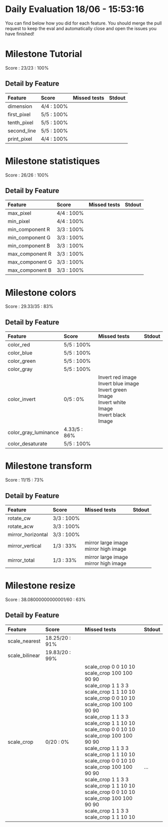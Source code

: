 # Daily Evaluation 18/06 - 15:53:16
You can find below how you did for each feature. 
 You should merge the pull request to keep the eval and automatically close and open the issues you have finished!
# Milestone  Tutorial
Score : 23/23 :  100%
## Detail by Feature
| Feature     | Score       | Missed tests | Stdout |
| :---------- | :---------- | :----------- | :----- |
| dimension   | 4/4 :  100% |              |        |
| first_pixel | 5/5 :  100% |              |        |
| tenth_pixel | 5/5 :  100% |              |        |
| second_line | 5/5 :  100% |              |        |
| print_pixel | 4/4 :  100% |              |        |

# Milestone  statistiques
Score : 26/26 :  100%
## Detail by Feature
| Feature         | Score       | Missed tests | Stdout |
| :-------------- | :---------- | :----------- | :----- |
| max_pixel       | 4/4 :  100% |              |        |
| min_pixel       | 4/4 :  100% |              |        |
| min_component R | 3/3 :  100% |              |        |
| min_component G | 3/3 :  100% |              |        |
| min_component B | 3/3 :  100% |              |        |
| max_component R | 3/3 :  100% |              |        |
| max_component G | 3/3 :  100% |              |        |
| max_component B | 3/3 :  100% |              |        |

# Milestone  colors
Score : 29.33/35 :  83%
## Detail by Feature
| Feature              | Score         | Missed tests                                                                                            | Stdout           |
| :------------------- | :------------ | :------------------------------------------------------------------------------------------------------ | :--------------- |
| color_red            | 5/5 :  100%   |                                                                                                         |                  |
| color_blue           | 5/5 :  100%   |                                                                                                         |                  |
| color_green          | 5/5 :  100%   |                                                                                                         |                  |
| color_gray           | 5/5 :  100%   |                                                                                                         |                  |
| color_invert         | 0/5 :  0%     | Invert red image<br>Invert blue image<br>Invert green Image<br>Invert white Image<br>Invert black Image | <br><br><br><br> |
| color_gray_luminance | 4.33/5 :  86% |                                                                                                         |                  |
| color_desaturate     | 5/5 :  100%   |                                                                                                         |                  |

# Milestone  transform
Score : 11/15 :  73%
## Detail by Feature
| Feature           | Score       | Missed tests                            | Stdout |
| :---------------- | :---------- | :-------------------------------------- | :----- |
| rotate_cw         | 3/3 :  100% |                                         |        |
| rotate_acw        | 3/3 :  100% |                                         |        |
| mirror_horizontal | 3/3 :  100% |                                         |        |
| mirror_vertical   | 1/3 :  33%  | mirror large image<br>mirror high image | <br>   |
| mirror_total      | 1/3 :  33%  | mirror large image<br>mirror high image | <br>   |

# Milestone  resize
Score : 38.08000000000001/60 :  63%
## Detail by Feature
| Feature        | Score           | Missed tests                                                                                                                                                                                                                                                                                                                                                                                                                                                                                           | Stdout                            |
| :------------- | :-------------- | :----------------------------------------------------------------------------------------------------------------------------------------------------------------------------------------------------------------------------------------------------------------------------------------------------------------------------------------------------------------------------------------------------------------------------------------------------------------------------------------------------- | :-------------------------------- |
| scale_nearest  | 18.25/20 :  91% |                                                                                                                                                                                                                                                                                                                                                                                                                                                                                                        |                                   |
| scale_bilinear | 19.83/20 :  99% |                                                                                                                                                                                                                                                                                                                                                                                                                                                                                                        |                                   |
| scale_crop     | 0/20 :  0%      | scale_crop 0 0 10 10<br>scale_crop 100 100 90 90<br>scale_crop 1 1 3 3<br>scale_crop 1 1 10 10<br>scale_crop 0 0 10 10<br>scale_crop 100 100 90 90<br>scale_crop 1 1 3 3<br>scale_crop 1 1 10 10<br>scale_crop 0 0 10 10<br>scale_crop 100 100 90 90<br>scale_crop 1 1 3 3<br>scale_crop 1 1 10 10<br>scale_crop 0 0 10 10<br>scale_crop 100 100 90 90<br>scale_crop 1 1 3 3<br>scale_crop 1 1 10 10<br>scale_crop 0 0 10 10<br>scale_crop 100 100 90 90<br>scale_crop 1 1 3 3<br>scale_crop 1 1 10 10 | <br><br><br><br><br><br><br><br>… |

